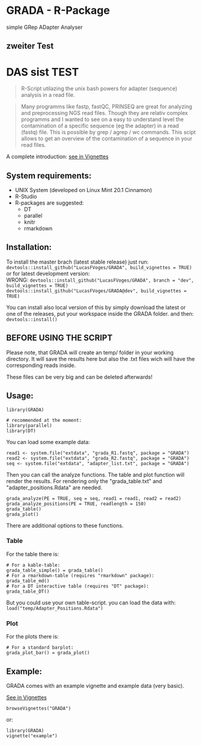 # GRADA - R-Package
simple GRep ADapter Analyser

## zweiter Test


# DAS sist TEST

> R-Script utilazing the unix bash powers for adapter (sequence) analysis in a read file.

> Many programms like fastp, fastQC, PRINSEQ are great for analyzing and preprocessing NGS read files. Though they are relativ complex programms and I wanted to see on a easy to understand level the contamination of a specific sequence (eg the adapter) in a read (fastq) file. This is possible by grep / agrep / wc commands. This scipt allows to get an overview of the contamination of a sequence in your read files.

A complete introduction: [see in Vignettes](http://htmlpreview.github.io/?https://github.com/LucasFVoges/GRADA/blob/master/vignettes/introduction.html)

## System requirements:

- UNIX System (developed on Linux Mint 20.1 Cinnamon)
- R-Studio
- R-packages are suggested:
  - DT
  - parallel
  - knitr
  - rmarkdown
  
## Installation:
To install the master brach (latest stable release)
just run:
`devtools::install_github("LucasFVoges/GRADA", build_vignettes = TRUE)`  
or for latest development version:  
WRONG: `devtools::install_github("LucasFVoges/GRADA", branch = "dev", build_vignettes = TRUE)`  
`devtools::install_github("LucasFVoges/GRADA@dev", build_vignettes = TRUE)`

You can install also local version of this by simply download the latest or one of the releases, put your workspace inside the GRADA folder. and then:  
`devtools::install()`  

## BEFORE USING THE SCRIPT
Please note, that GRADA will create an temp/ folder in your working directory. It will save the results here but also the .txt files wich will have the corresponding reads inside.

These files can be very big and can be deleted afterwards!

## Usage:
```
library(GRADA)

# recommended at the moment:
library(parallel) 
library(DT)
```

You can load some example data:
```
read1 <- system.file("extdata", "grada_R1.fastq", package = "GRADA")
read2 <- system.file("extdata", "grada_R2.fastq", package = "GRADA")
seq <- system.file("extdata", "adapter_list.txt", package = "GRADA")
```

Then you can call the analyze functions. The table and plot function will render the results. For rendering only the "grada_table.txt" and "adapter_positions.Rdata" are needed.
```
grada_analyze(PE = TRUE, seq = seq, read1 = read1, read2 = read2)
grada_analyze_positions(PE = TRUE, readlength = 150)
grada_table()
grada_plot()
```
There are additional options to these functions.

### Table

For the table there is:
```
# For a kable-table:
grada_table_simple() = grada_table()
# For a rmarkdown-table (requires "rmarkdown" package):
grada_table_md()
# For a DT interactive table (requires "DT" package):
grada_table_DT() 
```
But you could use your own table-script. you can load the data with: `load("temp/Adapter_Positions.Rdata")`

### Plot

For the plots there is:
```
# For a standard barplot:
grada_plot_bar() = grada_plot()
```

## Example:
GRADA comes with an example vignette and example data (very basic).

[See in Vignettes](http://htmlpreview.github.io/?https://github.com/LucasFVoges/GRADA/blob/master/vignettes/example.html)

`browseVignettes("GRADA")`

or: 

```
library(GRADA)   
vignette("example")
```
